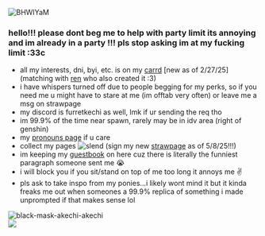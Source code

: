 
![BHWIYaM](https://github.com/furretkechi/furretkechi/assets/157264853/05de1c15-33bb-48aa-92fd-f3bea658542b)

### hello!!! please dont beg me to help with party limit its annoying and im already in a party !!! pls stop asking im at my fucking limit :33c<br>
- all my interests, dni, byi, etc. is on my [carrd](https://fl0uringwithy0u.carrd.co) [new as of 2/27/25] (matching with [ren](https://github.com/pomefiore) who also created it :3)<br>
- i have whispers turned off due to people begging for my perks, so if you need me u might have to stare at me (im offtab very often) or leave me a msg on strawpage<br>
- my discord is furretkechi as well, lmk if ur sending the req tho <br>
- im 99.9% of the time near spawn, rarely may be in idv area (right of genshin)<br>
- my [pronouns page](https://en.pronouns.page/@furretkechi) if u care<br>
- collect my pages ![slend](https://github.com/furretkechi/furretkechi/assets/157264853/c57f5e20-73cd-4b20-8fc8-08858a5c402e) (sign my new [strawpage](https://scutellaria.straw.page) as of 5/8/25!!!)<br>
- im keeping my [guestbook](https://furretkechi.123guestbook.com) on here cuz there is literally the funniest paragraph someone sent me 😭<br>
- i will block you if you sit/stand on top of me too long it annoys me ✌️<br>
- pls ask to take inspo from my ponies...i likely wont mind it but it kinda freaks me out when someones a 99.9% replica of something i made unprompted if that makes sense lol<br>


![black-mask-akechi-akechi](https://github.com/furretkechi/furretkechi/assets/157264853/a7530190-0b1d-4070-b97a-f082b306dd76)<br>![](https://komarev.com/ghpvc/?username=furretkechi&color=red)

